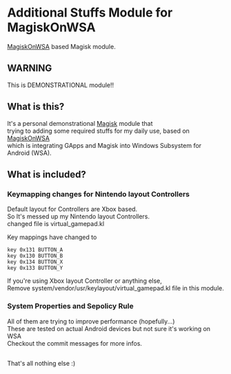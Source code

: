 # Additional Stuffs Module for MagiskOnWSA
[MagiskOnWSA](https://github.com/LSPosed/MagiskOnWSA) based Magisk module.

## WARNING
This is DEMONSTRATIONAL module!!

## What is this?
It's a personal demonstrational [Magisk](https://github.com/topjohnwu/Magisk) module that
<br>trying to adding some required stuffs for my daily use, based on [MagiskOnWSA](https://github.com/LSPosed/MagiskOnWSA)
<br>which is integrating GApps and Magisk into Windows Subsystem for Android (WSA).

## What is included?
### Keymapping changes for Nintendo layout Controllers
Default layout for Controllers are Xbox based.
<br>So It's messed up my Nintendo layout Controllers.
<br>changed file is virtual_gamepad.kl

Key mappings have changed to
```
key 0x131 BUTTON_A
key 0x130 BUTTON_B
key 0x134 BUTTON_X
key 0x133 BUTTON_Y
```

If you're using Xbox layout Controller or anything else,
<br>Remove system/vendor/usr/keylayout/virtual_gamepad.kl file in this module.

### System Properties and Sepolicy Rule
All of them are trying to improve performance (hopefully...)
<br>These are tested on actual Android devices but not sure it's working on WSA
<br>Checkout the commit messages for more infos.

##
That's all nothing else :)
